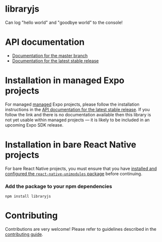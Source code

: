 # libraryjs

Can log "hello world" and "goodbye world" to the console!

# API documentation

- [Documentation for the master branch](https://github.com/expo/expo/blob/master/docs/pages/versions/unversioned/sdk/libraryjs.md)
- [Documentation for the latest stable release](https://docs.expo.io/versions/latest/sdk/libraryjs/)

# Installation in managed Expo projects

For managed [managed](https://docs.expo.io/versions/latest/introduction/managed-vs-bare/) Expo projects, please follow the installation instructions in the [API documentation for the latest stable release](#api-documentation). If you follow the link and there is no documentation available then this library is not yet usable within managed projects &mdash; it is likely to be included in an upcoming Expo SDK release.

# Installation in bare React Native projects

For bare React Native projects, you must ensure that you have [installed and configured the `react-native-unimodules` package](https://github.com/expo/expo/tree/master/packages/react-native-unimodules) before continuing.

### Add the package to your npm dependencies

```
npm install libraryjs
```




# Contributing

Contributions are very welcome! Please refer to guidelines described in the [contributing guide]( https://github.com/expo/expo#contributing).
